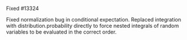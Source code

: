 <!-- Please give this pull request a descriptive title. Pull requests with descriptive titles are more likely to receive reviews. Describe what you changed! A title that only references an issue number is not descriptive. -->

<!-- If this pull request fixes an issue please indicate which issue by typing "Fixes #NNNN" below. -->


Fixed #13324

Fixed normalization bug in conditional expectation. 
Replaced integration with distribution.probability directly
to force nested integrals of random variables to be
evaluated in the correct order.
